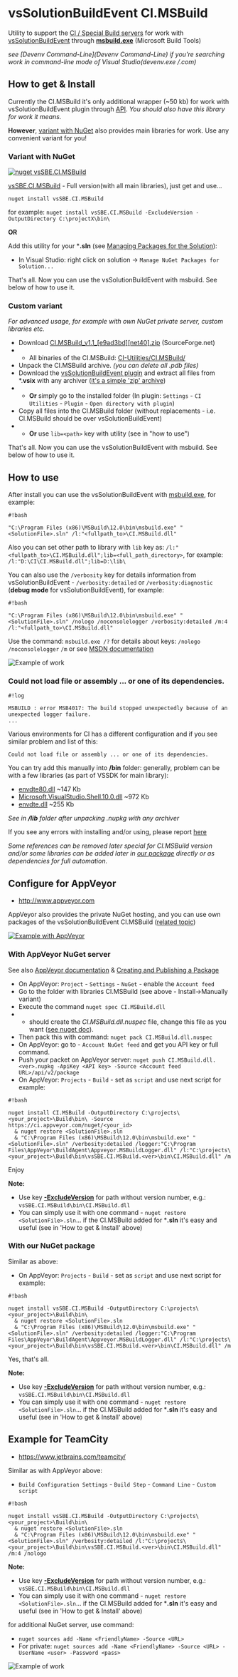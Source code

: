 # vsSolutionBuildEvent CI.MSBuild #

Utility to support the [CI / Special Build servers](http://en.wikipedia.org/wiki/Continuous_integration) for work with [vsSolutionBuildEvent](https://visualstudiogallery.msdn.microsoft.com/0d1dbfd7-ed8a-40af-ae39-281bfeca2334/) through **[msbuild.exe](https://msdn.microsoft.com/en-us/library/vstudio/ms164311.aspx)** (Microsoft Build Tools)

*see [Devenv Command-Line](Devenv Command-Line) if you're searching work in command-line mode of Visual Studio(devenv.exe /.com)*

## How to get & Install ##

Currently the CI.MSBuild it's only additional wrapper (~50 kb) for work with vsSolutionBuildEvent plugin through [API](../API). *You should also have this library for work it means.*

**However**, [variant with NuGet](https://www.nuget.org/packages/vsSBE.CI.MSBuild/) also provides main libraries for work. Use any convenient variant for you!

### Variant with NuGet ###

[![nuget vsSBE.CI.MSBuild](https://img.shields.io/nuget/v/vsSBE.CI.MSBuild.svg)](https://www.nuget.org/packages/vsSBE.CI.MSBuild/)

[vsSBE.CI.MSBuild](https://www.nuget.org/packages/vsSBE.CI.MSBuild/) - Full version(with all main libraries), just get and use...

`nuget install vsSBE.CI.MSBuild`

for example: `nuget install vsSBE.CI.MSBuild -ExcludeVersion -OutputDirectory C:\projectX\bin\`

**OR**

Add this utility for your ***.sln** (see [Managing Packages for the Solution](https://docs.nuget.org/consume/package-manager-dialog#managing-packages-for-the-solution)):

* In Visual Studio: right click on solution -> `Manage NuGet Packages for Solution...`

That's all. Now you can use the vsSolutionBuildEvent with msbuild. See below of how to use it.

### Custom variant ###

*For advanced usage, for example with own NuGet private server, custom libraries etc.*

* Download [CI.MSBuild_v1.1_[e9ad3bd][net40].zip](http://sourceforge.net/projects/vssbe/files/CI-Utilities/CI.MSBuild/CI.MSBuild_v1.1_%5Be9ad3bd%5D%5Bnet40%5D.zip/download) (SourceForge.net) 
* * All binaries of the CI.MSBuild: [CI-Utilities/CI.MSBuild/](https://sourceforge.net/projects/vssbe/files/CI-Utilities/CI.MSBuild/)
* Unpack the CI.MSBuild archive. *(you can delete all .pdb files)*
* Download the [vsSolutionBuildEvent plugin](http://visualstudiogallery.msdn.microsoft.com/0d1dbfd7-ed8a-40af-ae39-281bfeca2334/referral/118151) and extract all files from *.**vsix** with any archiver ([it's a simple 'zip' archive](https://msdn.microsoft.com/en-us/library/ff407026.aspx))
* * **Or** simply go to the installed folder (In plugin: `Settings` - `CI Utilities` - `Plugin` - `Open directory with plugin`)
* Copy all files into the CI.MSBuild folder (without replacements - i.e. CI.MSBuild should be over vsSolutionBuildEvent)
* * **Or** use `lib=<path>` key with utility (see in "how to use")

That's all. Now you can use the vsSolutionBuildEvent with msbuild. See below of how to use it.

## How to use ##

After install you can use the vsSolutionBuildEvent with [msbuild.exe](https://msdn.microsoft.com/en-us/library/vstudio/ms164311.aspx), for example:


```
#!bash

"C:\Program Files (x86)\MSBuild\12.0\bin\msbuild.exe" "<SolutionFile>.sln" /l:"<fullpath_to>\CI.MSBuild.dll"
```
Also you can set other path to library with `lib` key as: `/l:"<fullpath_to>\CI.MSBuild.dll";lib=<full_path_directory>`, for example: `/l:"D:\CI\CI.MSBuild.dll";lib=D:\lib\`

You can also use the `/verbosity` key for details information from vsSolutionBuildEvent - `/verbosity:detailed` or `/verbosity:diagnostic` (**debug mode** for vsSolutionBuildEvent), for example:

```
#!bash

"C:\Program Files (x86)\MSBuild\12.0\bin\msbuild.exe" "<SolutionFile>.sln" /nologo /noconsolelogger /verbosity:detailed /m:4 /l:"<fullpath_to>\CI.MSBuild.dll"
```

Use the command: `msbuild.exe /?` for details about keys: `/nologo` `/noconsolelogger` `/m` or see [MSDN documentation](https://msdn.microsoft.com/en-us/library/vstudio/ms164311.aspx)


![Example of work](https://bytebucket.org/3F/vssolutionbuildevent/wiki/Resources/CI.MSBuild_example_console.png)

### Could not load file or assembly ... or one of its dependencies. ###

```
#!log

MSBUILD : error MSB4017: The build stopped unexpectedly because of an unexpected logger failure.
...
```

Various environments for CI has a different configuration and if you see similar problem and list of this:
 
 `Could not load file or assembly ... or one of its dependencies.`

You can try add this manually into **/bin** folder: generally, problem can be with a few libraries (as part of VSSDK for main library):

* [envdte80.dll](https://www.nuget.org/api/v2/package/VSSDK.DTE.8/8.0.4) ~147 Kb
* [Microsoft.VisualStudio.Shell.10.0.dll](https://www.nuget.org/api/v2/package/VSSDK.Shell.10/10.0.4) ~972 Kb
* [envdte.dll](https://www.nuget.org/api/v2/package/VSSDK.DTE/7.0.4) ~255 Kb

*See in **/lib** folder after unpacking .nupkg with any archiver*

If you see any errors with installing and/or using, please report [here](https://bitbucket.org/3F/vssolutionbuildevent/issues/new)

*Some references can be removed later special for CI.MSBuild version and/or some libraries can be added later in [our package](https://www.nuget.org/packages/vsSBE.CI.MSBuild/) directly or as dependencies for full automation.*

## Configure for AppVeyor ##

* http://www.appveyor.com

AppVeyor also provides the private NuGet hosting, and you can use own packages of the vsSolutionBuildEvent CI.MSBuild ([related topic](http://help.appveyor.com/discussions/questions/900-additional-logger-to-msbuild))

[![Example with AppVeyor](https://bytebucket.org/3F/vssolutionbuildevent/wiki/Resources/ci_example_appveyor.png)](https://ci.appveyor.com/project/3Fs/vssolutionbuildevent/build/build-28)

### With AppVeyor NuGet server ###

See also [AppVeyor documentation](http://www.appveyor.com/docs/nuget) & [Creating and Publishing a Package](http://docs.nuget.org/create/creating-and-publishing-a-package)

* On AppVeyor: `Project` - `Settings` - `NuGet` - enable the `Account feed`
*  Go to the folder with libraries CI.MSBuild (see above - Install->Manually variant)
* Execute the command `nuget spec CI.MSBuild.dll`
* * should create the *CI.MSBuild.dll.nuspec* file, change this file as you want ([see nuget doc](http://docs.nuget.org/create/creating-and-publishing-a-package)).
* Then pack this with command: `nuget pack CI.MSBuild.dll.nuspec`
* On AppVeyor: go to - `Account NuGet feed` and get you API key or full command.
* Push your packet on AppVeyor server: `nuget push CI.MSBuild.dll.<ver>.nupkg -ApiKey <API key> -Source <Account feed URL>/api/v2/package`
* On AppVeyor: `Projects` - `Build` - set as `script` and use next script for example:

```
#!bash

nuget install CI.MSBuild -OutputDirectory C:\projects\<your_project>\Build\bin\ -Source https://ci.appveyor.com/nuget/<your_id> 
  & nuget restore <SolutionFile>.sln 
  & "C:\Program Files (x86)\MSBuild\12.0\bin\msbuild.exe" "<SolutionFile>.sln" /verbosity:detailed /logger:"C:\Program Files\AppVeyor\BuildAgent\Appveyor.MSBuildLogger.dll" /l:"C:\projects\<your_project>\Build\bin\vsSBE.CI.MSBuild.<ver>\bin\CI.MSBuild.dll" /m
```
Enjoy

**Note:** 

* Use key **[-ExcludeVersion](https://docs.nuget.org/consume/command-line-reference)** for path without version number, e.g.: `vsSBE.CI.MSBuild\bin\CI.MSBuild.dll`
* You can simply use it with one command - `nuget restore <SolutionFile>.sln`... if the CI.MSBuild added for ***.sln** it's easy and useful (see in 'How to get & Install' above)

### With our NuGet package ###

Similar as above:

* On AppVeyor: `Projects` - `Build` - set as `script` and use next script for example:

```
#!bash

nuget install vsSBE.CI.MSBuild -OutputDirectory C:\projects\<your_project>\Build\bin\  
  & nuget restore <SolutionFile>.sln 
  & "C:\Program Files (x86)\MSBuild\12.0\bin\msbuild.exe" "<SolutionFile>.sln" /verbosity:detailed /logger:"C:\Program Files\AppVeyor\BuildAgent\Appveyor.MSBuildLogger.dll" /l:"C:\projects\<your_project>\Build\bin\vsSBE.CI.MSBuild.<ver>\bin\CI.MSBuild.dll" /m
```
Yes, that's all.

**Note:** 

* Use key **[-ExcludeVersion](https://docs.nuget.org/consume/command-line-reference)** for path without version number, e.g.: `vsSBE.CI.MSBuild\bin\CI.MSBuild.dll`
* You can simply use it with one command - `nuget restore <SolutionFile>.sln`... if the CI.MSBuild added for ***.sln** it's easy and useful (see in 'How to get & Install' above)

## Example for TeamCity ##

* https://www.jetbrains.com/teamcity/

Similar as with AppVeyor above:

* `Build Configuration Settings` - `Build Step` - `Command Line` - `Custom script`

```
#!bash

nuget install vsSBE.CI.MSBuild -OutputDirectory C:\projects\<your_project>\Build\bin\  
  & nuget restore <SolutionFile>.sln 
  & "C:\Program Files (x86)\MSBuild\12.0\bin\msbuild.exe" "<SolutionFile>.sln" /verbosity:detailed /l:"C:\projects\<your_project>\Build\bin\vsSBE.CI.MSBuild.<ver>\bin\CI.MSBuild.dll" /m:4 /nologo
```
**Note:** 

* Use key **[-ExcludeVersion](https://docs.nuget.org/consume/command-line-reference)** for path without version number, e.g.: `vsSBE.CI.MSBuild\bin\CI.MSBuild.dll`
* You can simply use it with one command - `nuget restore <SolutionFile>.sln`... if the CI.MSBuild added for ***.sln** it's easy and useful (see in 'How to get & Install' above)

for additional NuGet server, use command:

* `nuget sources add -Name <FriendlyName> -Source <URL>`
* For private: `nuget sources add -Name <FriendlyName> -Source <URL> -UserName <user> -Password <pass>`

![Example of work](https://bytebucket.org/3F/vssolutionbuildevent/wiki/Resources/CI.MSBuild_example_TC.png)
